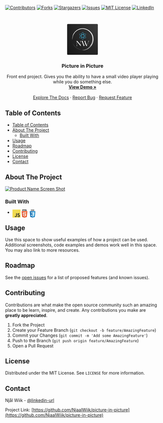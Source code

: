 <!-- PROJECT SHIELDS -->
<!--
Here's a blank template to get started:
**To avoid retyping too much info. Do a search and replace with your text editor for the following:**
`picture-in-picture`
-->
[![Contributors][contributors-shield]][contributors-url]
[![Forks][forks-shield]][forks-url]
[![Stargazers][stars-shield]][stars-url]
[![Issues][issues-shield]][issues-url]
[![MIT License][license-shield]][license-url]
[![LinkedIn][linkedin-shield]][linkedin-url]



<!-- PROJECT LOGO -->
<br />
<p align="center">
  <a href="https://github.com/NjaalWiik/picture-in-picture">
    <img src="images/logo.png" alt="Logo" width="100" height="100">
  </a>

  <h3 align="center">Picture in Picture</h3>

  <p align="center">
    Front end project. Gives you the ability to have a small video player playing while you do something else.
    <br />
    <a href="https://njaalwiik.github.io/picture-in-picture"><strong>View Demo »</strong></a>
    <br />
    <br />
    <a href="https://njaalwiik.github.io/picture-in-picture">Explore The Docs</a>
    ·
    <a href="https://github.com/NjaalWiik/picture-in-picture/issues">Report Bug</a>
    ·
    <a href="https://github.com/NjaalWiik/picture-in-picture/issues">Request Feature</a>
  </p>
</p>



<!-- TABLE OF CONTENTS -->
## Table of Contents

- [Table of Contents](#table-of-contents)
- [About The Project](#about-the-project)
  - [Built With](#built-with)
- [Usage](#usage)
- [Roadmap](#roadmap)
- [Contributing](#contributing)
- [License](#license)
- [Contact](#contact)



<!-- ABOUT THE PROJECT -->
## About The Project

[![Product Name Screen Shot][product-screenshot]](https://github.com/NjaalWiik/picture-in-picture/blob/master/images/demo.png?raw=true)




### Built With

* <img align="left" alt="JavaScript" width="26px" src="https://raw.githubusercontent.com/github/explore/80688e429a7d4ef2fca1e82350fe8e3517d3494d/topics/javascript/javascript.png" /><img align="left" alt="HTML5" width="26px" src="https://raw.githubusercontent.com/github/explore/80688e429a7d4ef2fca1e82350fe8e3517d3494d/topics/html/html.png" /><img align="left" alt="CSS3" width="26px" src="https://raw.githubusercontent.com/github/explore/80688e429a7d4ef2fca1e82350fe8e3517d3494d/topics/css/css.png" />


<!-- USAGE EXAMPLES -->
## Usage

Use this space to show useful examples of how a project can be used. Additional screenshots, code examples and demos work well in this space. You may also link to more resources.



<!-- ROADMAP -->
## Roadmap

See the [open issues](https://github.com/NjaalWiik/picture-in-picture/issues) for a list of proposed features (and known issues).



<!-- CONTRIBUTING -->
## Contributing

Contributions are what make the open source community such an amazing place to be learn, inspire, and create. Any contributions you make are **greatly appreciated**.

1. Fork the Project
2. Create your Feature Branch (`git checkout -b feature/AmazingFeature`)
3. Commit your Changes (`git commit -m 'Add some AmazingFeature'`)
4. Push to the Branch (`git push origin feature/AmazingFeature`)
5. Open a Pull Request



<!-- LICENSE -->
## License

Distributed under the MIT License. See `LICENSE` for more information.



<!-- CONTACT -->
## Contact

Njål Wiik - [@linkedin-url](https://www.linkedin.com/in/njaal-wiik/)

Project Link: [https://github.com/NjaalWiik/picture-in-picture](https://github.com/NjaalWiik/picture-in-picture)





<!-- MARKDOWN LINKS & IMAGES -->
<!-- https://www.markdownguide.org/basic-syntax/#reference-style-links -->
[contributors-shield]: https://img.shields.io/github/contributors/NjaalWiik/repo.svg?style=flat-square
[contributors-url]: https://github.com/NjaalWiik/repo/graphs/contributors
[forks-shield]: https://img.shields.io/github/forks/NjaalWiik/repo.svg?style=flat-square
[forks-url]: https://github.com/NjaalWiik/repo/network/members
[stars-shield]: https://img.shields.io/github/stars/NjaalWiik/repo.svg?style=flat-square
[stars-url]: https://github.com/NjaalWiik/repo/stargazers
[issues-shield]: https://img.shields.io/github/issues/NjaalWiik/repo.svg?style=flat-square
[issues-url]: https://github.com/NjaalWiik/repo/issues
[license-shield]: https://img.shields.io/github/license/NjaalWiik/repo.svg?style=flat-square
[license-url]: https://github.com/NjaalWiik/repo/blob/master/LICENSE.txt
[linkedin-shield]: https://img.shields.io/badge/-LinkedIn-black.svg?style=flat-square&logo=linkedin&colorB=555
[linkedin-url]: https://www.linkedin.com/in/njaal-wiik/
[product-screenshot]: https://github.com/NjaalWiik/picture-in-picture/blob/master/images/demo.png?raw=true
